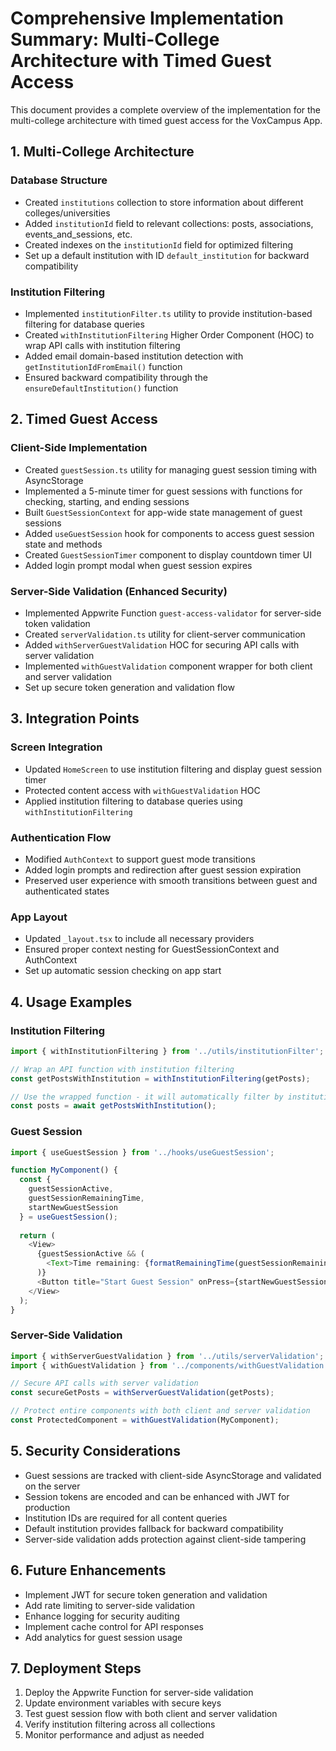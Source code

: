 # Comprehensive Implementation Summary: Multi-College Architecture with Timed Guest Access

This document provides a complete overview of the implementation for the multi-college architecture with timed guest access for the VoxCampus App.

## 1. Multi-College Architecture

### Database Structure
- Created `institutions` collection to store information about different colleges/universities
- Added `institutionId` field to relevant collections: posts, associations, events_and_sessions, etc.
- Created indexes on the `institutionId` field for optimized filtering
- Set up a default institution with ID `default_institution` for backward compatibility

### Institution Filtering
- Implemented `institutionFilter.ts` utility to provide institution-based filtering for database queries
- Created `withInstitutionFiltering` Higher Order Component (HOC) to wrap API calls with institution filtering
- Added email domain-based institution detection with `getInstitutionIdFromEmail()` function
- Ensured backward compatibility through the `ensureDefaultInstitution()` function

## 2. Timed Guest Access

### Client-Side Implementation
- Created `guestSession.ts` utility for managing guest session timing with AsyncStorage
- Implemented a 5-minute timer for guest sessions with functions for checking, starting, and ending sessions
- Built `GuestSessionContext` for app-wide state management of guest sessions
- Added `useGuestSession` hook for components to access guest session state and methods
- Created `GuestSessionTimer` component to display countdown timer UI
- Added login prompt modal when guest session expires

### Server-Side Validation (Enhanced Security)
- Implemented Appwrite Function `guest-access-validator` for server-side token validation
- Created `serverValidation.ts` utility for client-server communication
- Added `withServerGuestValidation` HOC for securing API calls with server validation
- Implemented `withGuestValidation` component wrapper for both client and server validation
- Set up secure token generation and validation flow

## 3. Integration Points

### Screen Integration
- Updated `HomeScreen` to use institution filtering and display guest session timer
- Protected content access with `withGuestValidation` HOC
- Applied institution filtering to database queries using `withInstitutionFiltering`

### Authentication Flow
- Modified `AuthContext` to support guest mode transitions
- Added login prompts and redirection after guest session expiration
- Preserved user experience with smooth transitions between guest and authenticated states

### App Layout
- Updated `_layout.tsx` to include all necessary providers
- Ensured proper context nesting for GuestSessionContext and AuthContext
- Set up automatic session checking on app start

## 4. Usage Examples

### Institution Filtering
```typescript
import { withInstitutionFiltering } from '../utils/institutionFilter';

// Wrap an API function with institution filtering
const getPostsWithInstitution = withInstitutionFiltering(getPosts);

// Use the wrapped function - it will automatically filter by institution
const posts = await getPostsWithInstitution();
```

### Guest Session
```typescript
import { useGuestSession } from '../hooks/useGuestSession';

function MyComponent() {
  const { 
    guestSessionActive, 
    guestSessionRemainingTime, 
    startNewGuestSession 
  } = useGuestSession();
  
  return (
    <View>
      {guestSessionActive && (
        <Text>Time remaining: {formatRemainingTime(guestSessionRemainingTime)}</Text>
      )}
      <Button title="Start Guest Session" onPress={startNewGuestSession} />
    </View>
  );
}
```

### Server-Side Validation
```typescript
import { withServerGuestValidation } from '../utils/serverValidation';
import { withGuestValidation } from '../components/withGuestValidation';

// Secure API calls with server validation
const secureGetPosts = withServerGuestValidation(getPosts);

// Protect entire components with both client and server validation
const ProtectedComponent = withGuestValidation(MyComponent);
```

## 5. Security Considerations

- Guest sessions are tracked with client-side AsyncStorage and validated on the server
- Session tokens are encoded and can be enhanced with JWT for production
- Institution IDs are required for all content queries
- Default institution provides fallback for backward compatibility
- Server-side validation adds protection against client-side tampering

## 6. Future Enhancements

- Implement JWT for secure token generation and validation
- Add rate limiting to server-side validation
- Enhance logging for security auditing
- Implement cache control for API responses
- Add analytics for guest session usage

## 7. Deployment Steps

1. Deploy the Appwrite Function for server-side validation
2. Update environment variables with secure keys
3. Test guest session flow with both client and server validation
4. Verify institution filtering across all collections
5. Monitor performance and adjust as needed